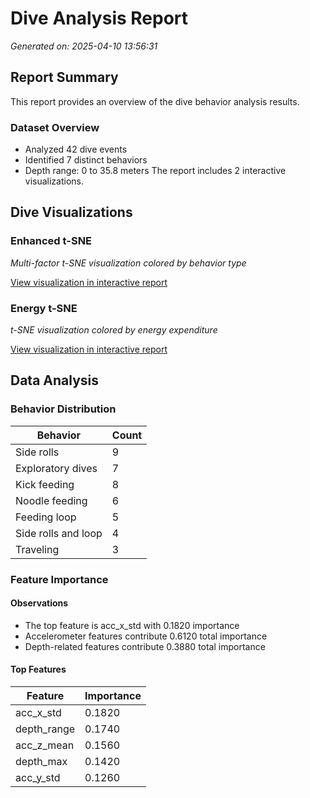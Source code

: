 # Dive Analysis Report

*Generated on: 2025-04-10 13:56:31*

## Report Summary

This report provides an overview of the dive behavior analysis results.

### Dataset Overview
* Analyzed 42 dive events
* Identified 7 distinct behaviors
* Depth range: 0 to 35.8 meters
The report includes 2 interactive visualizations.



## Dive Visualizations

### Enhanced t-SNE

*Multi-factor t-SNE visualization colored by behavior type*

[View visualization in interactive report](interactive_visualizations/enhanced_tsne.html)

### Energy t-SNE

*t-SNE visualization colored by energy expenditure*

[View visualization in interactive report](interactive_visualizations/energy_tsne.html)

## Data Analysis

### Behavior Distribution

| Behavior | Count |
|----------|-------|
| Side rolls | 9 |
| Exploratory dives | 7 |
| Kick feeding | 8 |
| Noodle feeding | 6 |
| Feeding loop | 5 |
| Side rolls and loop | 4 |
| Traveling | 3 |

### Feature Importance

#### Observations

* The top feature is acc_x_std with 0.1820 importance
* Accelerometer features contribute 0.6120 total importance
* Depth-related features contribute 0.3880 total importance

#### Top Features

| Feature | Importance |
|---------|------------|
| acc_x_std | 0.1820 |
| depth_range | 0.1740 |
| acc_z_mean | 0.1560 |
| depth_max | 0.1420 |
| acc_y_std | 0.1260 |

